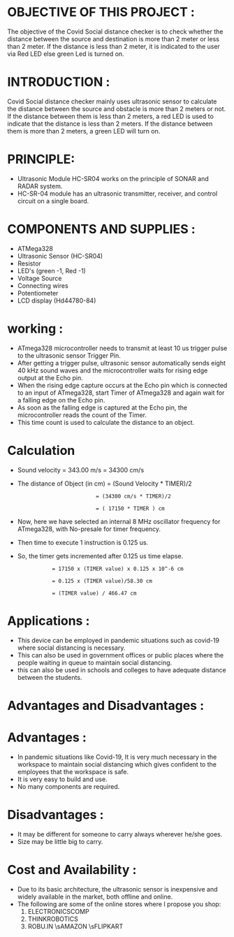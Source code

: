 # OBJECTIVE OF THIS PROJECT : 
The objective of the Covid Social distance checker is to check whether the distance between the source and destination is more than 2 meter or less than 2 meter. If the distance is less than 2 meter, it is indicated to the user via Red LED else green Led is turned on.

# INTRODUCTION :

Covid Social distance checker mainly uses ultrasonic sensor to calculate the distance between the source and obstacle is more than 2 meters or not. If the distance between them is less than 2 meters, a red LED is used to indicate that the distance is less than 2 meters. If the distance between them is more than 2 meters, a green LED will turn on. 

# PRINCIPLE:
* Ultrasonic Module HC-SR04 works on the principle of SONAR and RADAR system. 
* HC-SR-04 module has an ultrasonic transmitter, receiver, and control circuit on a single board.

# COMPONENTS AND SUPPLIES :
* ATMega328
* Ultrasonic Sensor (HC-SR04)
* Resistor
* LED's (green -1, Red -1)
* Voltage Source
* Connecting wires
* Potentiometer
* LCD display (Hd44780-84)

# working :
* ATmega328 microcontroller needs to transmit at least 10 us trigger pulse to the ultrasonic sensor Trigger Pin.
* After getting a trigger pulse, ultrasonic sensor automatically sends eight 40 kHz sound waves and the microcontroller waits for rising edge output at the Echo pin.
* When the rising edge capture occurs at the Echo pin which is connected to an input of ATmega328, start Timer of ATmega328 and again wait for a falling edge on the Echo pin.
* As soon as the falling edge is captured at the Echo pin, the microcontroller reads the count of the Timer. 
* This time count is used to calculate the distance to an object.


# Calculation  

* Sound velocity =   343.00 m/s = 34300 cm/s

* The distance of Object (in cm) = (Sound Velocity * TIMER)/2             

                               = (34300 cm/s * TIMER)/2

                               = ( 17150 * TIMER ) cm

* Now, here we have selected an internal 8 MHz oscillator frequency for ATmega328, with No-presale for timer frequency. 

* Then time to execute 1 instruction is 0.125 us.

* So, the timer gets incremented after 0.125 us time elapse.

                 = 17150 x (TIMER value) x 0.125 x 10^-6 cm

                 = 0.125 x (TIMER value)/58.30 cm

                 = (TIMER value) / 466.47 cm

# Applications  :
* This device can be employed in pandemic situations such as covid-19 where social distancing is necessary. 
* This can also be used in government offices or public places where the people waiting in queue to maintain social distancing.
* this can also be used in schools and colleges to have adequate distance between the students.
 
# Advantages and Disadvantages :
# Advantages :
* In pandemic situations like Covid-19, It is very much necessary in the workspace to maintain social distancing which gives confident to the employees that the workspace is safe.
* It is very easy to build and use.
* No many components are required.


# Disadvantages :
* It may be different for someone to carry always wherever he/she goes.
* Size may be little big to carry.


# Cost and Availability :
* Due to its basic architecture, the ultrasonic sensor is inexpensive and widely available in the market, both offline and online.  
* The following are some of the online stores where I propose you shop:
  1. ELECTRONICSCOMP
  2. THINKROBOTICS
  3. ROBU.IN \sAMAZON \sFLIPKART
